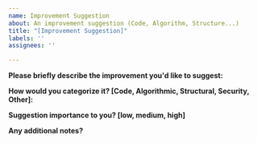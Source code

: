 ```yaml
---
name: Improvement Suggestion
about: An improvement suggestion (Code, Algorithm, Structure...)
title: "[Improvement Suggestion]"
labels: ''
assignees: ''

---
```


**Please briefly describe the improvement you'd like to suggest:**

**How would you categorize it? [Code, Algorithmic, Structural, Security, Other]:**

**Suggestion importance to you? [low, medium, high]**

**Any additional notes?**
